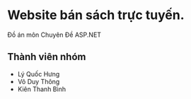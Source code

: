 # Website bán sách trực tuyến.
Đồ án môn Chuyên Đề ASP.NET

## Thành viên nhóm
- Lý Quốc Hưng
- Võ Duy Thông
- Kiên Thanh Bình